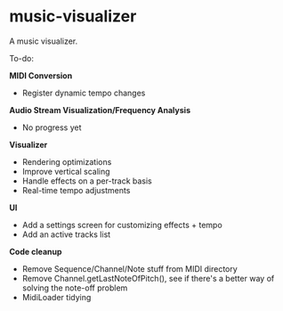 # music-visualizer
A music visualizer.

To-do:

**MIDI Conversion**
* Register dynamic tempo changes

**Audio Stream Visualization/Frequency Analysis**
* No progress yet

**Visualizer**
* Rendering optimizations
* Improve vertical scaling
* Handle effects on a per-track basis
* Real-time tempo adjustments

**UI**
* Add a settings screen for customizing effects + tempo
* Add an active tracks list

**Code cleanup**
* Remove Sequence/Channel/Note stuff from MIDI directory
* Remove Channel.getLastNoteOfPitch(), see if there's a better way of solving the note-off problem
* MidiLoader tidying